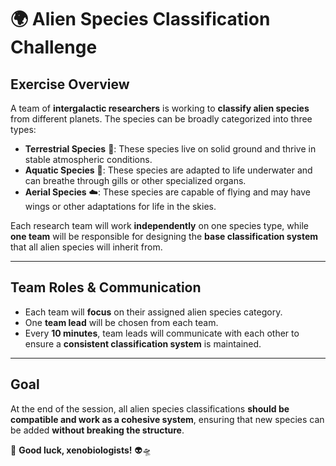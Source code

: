 # 🌍 Alien Species Classification Challenge

## **Exercise Overview**  
A team of **intergalactic researchers** is working to **classify alien species** from different planets. The species can be broadly categorized into three types:

- **Terrestrial Species** 🌿: These species live on solid ground and thrive in stable atmospheric conditions.  
- **Aquatic Species** 🌊: These species are adapted to life underwater and can breathe through gills or other specialized organs.  
- **Aerial Species** ☁️: These species are capable of flying and may have wings or other adaptations for life in the skies.  

Each research team will work **independently** on one species type, while **one team** will be responsible for designing the **base classification system** that all alien species will inherit from.

---

## **Team Roles & Communication**  
- Each team will **focus** on their assigned alien species category.  
- One **team lead** will be chosen from each team.  
- Every **10 minutes**, team leads will communicate with each other to ensure a **consistent classification system** is maintained.  

---

## **Goal**  
At the end of the session, all alien species classifications **should be compatible and work as a cohesive system**, ensuring that new species can be added **without breaking the structure**.

🔬 **Good luck, xenobiologists!** 👽🛸
